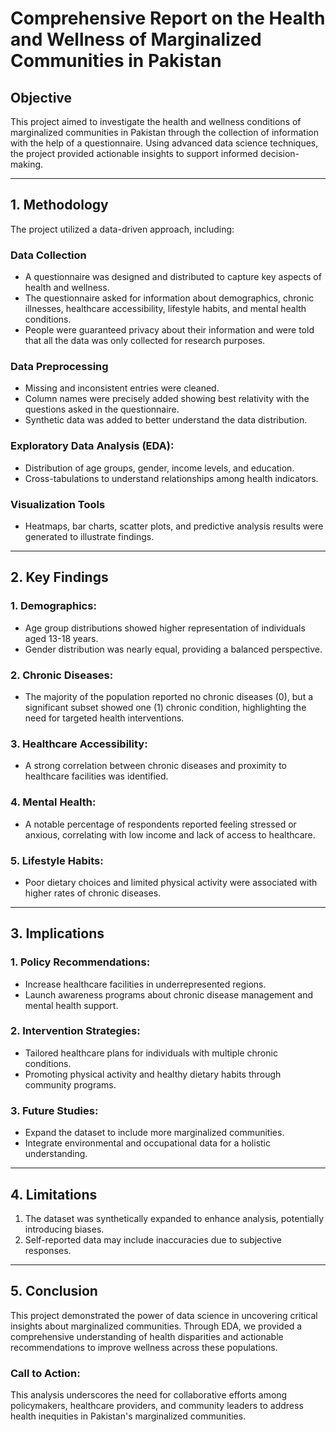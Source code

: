 # Comprehensive Report on the Health and Wellness of Marginalized Communities in Pakistan

## Objective
This project aimed to investigate the health and wellness conditions of marginalized communities in Pakistan through the collection of information with the help of a questionnaire. Using advanced data science techniques, the project provided actionable insights to support informed decision-making.

---

## 1. Methodology
The project utilized a data-driven approach, including:

### Data Collection
- A questionnaire was designed and distributed to capture key aspects of health and wellness.
- The questionnaire asked for information about demographics, chronic illnesses, healthcare accessibility, lifestyle habits, and mental health conditions.
- People were guaranteed privacy about their information and were told that all the data was only collected for research purposes.

### Data Preprocessing
- Missing and inconsistent entries were cleaned.
- Column names were precisely added showing best relativity with the questions asked in the questionnaire.
- Synthetic data was added to better understand the data distribution.

### Exploratory Data Analysis (EDA):
- Distribution of age groups, gender, income levels, and education.
- Cross-tabulations to understand relationships among health indicators.

### Visualization Tools
- Heatmaps, bar charts, scatter plots, and predictive analysis results were generated to illustrate findings.

---

## 2. Key Findings

### 1. Demographics:
- Age group distributions showed higher representation of individuals aged 13-18 years.
- Gender distribution was nearly equal, providing a balanced perspective.

### 2. Chronic Diseases:
- The majority of the population reported no chronic diseases (0), but a significant subset showed one (1) chronic condition, highlighting the need for targeted health interventions.

### 3. Healthcare Accessibility:
- A strong correlation between chronic diseases and proximity to healthcare facilities was identified.

### 4. Mental Health:
- A notable percentage of respondents reported feeling stressed or anxious, correlating with low income and lack of access to healthcare.

### 5. Lifestyle Habits:
- Poor dietary choices and limited physical activity were associated with higher rates of chronic diseases.

---

## 3. Implications

### 1. Policy Recommendations:
- Increase healthcare facilities in underrepresented regions.
- Launch awareness programs about chronic disease management and mental health support.

### 2. Intervention Strategies:
- Tailored healthcare plans for individuals with multiple chronic conditions.
- Promoting physical activity and healthy dietary habits through community programs.

### 3. Future Studies:
- Expand the dataset to include more marginalized communities.
- Integrate environmental and occupational data for a holistic understanding.

---

## 4. Limitations

1. The dataset was synthetically expanded to enhance analysis, potentially introducing biases.
2. Self-reported data may include inaccuracies due to subjective responses.

---

## 5. Conclusion
This project demonstrated the power of data science in uncovering critical insights about marginalized communities. Through EDA, we provided a comprehensive understanding of health disparities and actionable recommendations to improve wellness across these populations.

### Call to Action:
This analysis underscores the need for collaborative efforts among policymakers, healthcare providers, and community leaders to address health inequities in Pakistan's marginalized communities.
